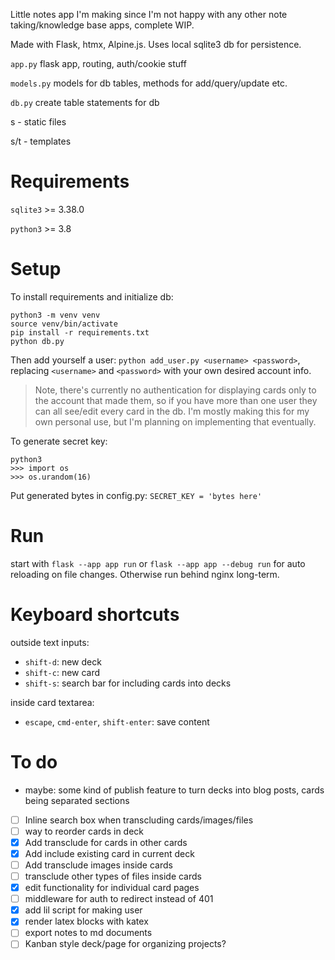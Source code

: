 Little notes app I'm making since I'm not happy with any other note taking/knowledge base apps, complete WIP.

Made with Flask, htmx, Alpine.js. Uses local sqlite3 db for persistence.

`app.py` flask app, routing, auth/cookie stuff

`models.py` models for db tables, methods for add/query/update etc.

`db.py` create table statements for db

s - static files

s/t - templates

# Requirements
`sqlite3` >= 3.38.0

`python3` >= 3.8

# Setup
To install requirements and initialize db:
```
python3 -m venv venv
source venv/bin/activate
pip install -r requirements.txt
python db.py
```

Then add yourself a user: `python add_user.py <username> <password>`, replacing `<username>` and `<password>` with your own desired account info.

> Note, there's currently no authentication for displaying cards only to the account that made them, so if you have more than one user they can all see/edit every card in the db. I'm mostly making this for my own personal use, but I'm planning on implementing that eventually.

To generate secret key:
```
python3
>>> import os
>>> os.urandom(16)
```
Put generated bytes in config.py: `SECRET_KEY = 'bytes here'`

# Run
start with `flask --app app run` or `flask --app app --debug run` for auto reloading on file changes. Otherwise run behind nginx long-term.

# Keyboard shortcuts
outside text inputs:
- `shift-d`: new deck
- `shift-c`: new card
- `shift-s`: search bar for including cards into decks

inside card textarea:
- `escape`, `cmd-enter`, `shift-enter`: save content


# To do
- maybe: some kind of publish feature to turn decks into blog posts, cards being separated sections
- [ ] Inline search box when transcluding cards/images/files
- [ ] way to reorder cards in deck
- [x] Add transclude for cards in other cards
- [x] Add include existing card in current deck
- [ ] Add transclude images inside cards
- [ ] transclude other types of files inside cards
- [x] edit functionality for individual card pages
- [ ] middleware for auth to redirect instead of 401
- [x] add lil script for making user
- [x] render latex blocks with katex
- [ ] export notes to md documents
- [ ] Kanban style deck/page for organizing projects?
